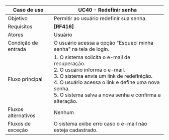 | Caso de uso       | UC40 - Redefinir senha                                    |
|-------------------|----------------------------------------------------|
| Objetivo          | Permitir ao usuário redefinir sua senha.           |
| Requisitos        | **[RF416]**                                        |
| Atores            | Usuário                                            |
| Condição de entrada | O usuário acessa a opção "Esqueci minha senha" na tela de login. |
| Fluxo principal   | 1. O sistema solicita o e-mail de recuperação.<br>2. O usuário informa o e-mail.<br>3. O sistema envia um link de redefinição.<br>4. O usuário acessa o link e define uma nova senha.<br>5. O sistema salva a nova senha e confirma a alteração. |
| Fluxos alternativos | Nenhum                                           |
| Fluxos de exceção | O sistema exibe erro caso o e-mail não esteja cadastrado. |
